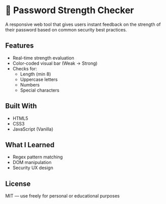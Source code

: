 # 🔐 Password Strength Checker

A responsive web tool that gives users instant feedback on the strength of their password based on common security best practices.

## Features

- Real-time strength evaluation
- Color-coded visual bar (Weak → Strong)
- Checks for:
  - Length (min 8)
  - Uppercase letters
  - Numbers
  - Special characters

## Built With

- HTML5
- CSS3
- JavaScript (Vanilla)

## What I Learned

- Regex pattern matching
- DOM manipulation
- Security UX design

## License

MIT — use freely for personal or educational purposes
